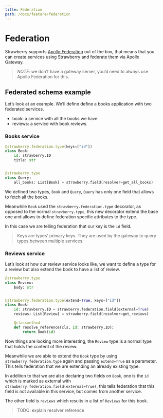 ```yaml
---
title: Federation
path: /docs/feature/federation
---
```


# Federation

Strawberry supports [Apollo Federation][1] out of the box, that means that you
can create services using Strawberry and federate them via Apollo Gateway.

> _NOTE_: we don’t have a gateway server, you’d need to always use Apollo
> Federation for this.

## Federated schema example

Let’s look at an example. We’ll define define a books application with two
federated services.

- book: a service with all the books we have
- reviews: a service with book reviews.

### Books service

```python
@strawberry.federation.type(keys=["id"])
class Book:
    id: strawberry.ID
    title: str


@strawberry.type
class Query:
    all_books: List[Book] = strawberry.field(resolver=get_all_books)
```

We defined two types, `Book` and `Query`, `Query` has only one field that allows
to fetch all the books.

Meanwhile `Book` used the `strawberry.federation.type` decorator, as opposed to
the normal `strawberry.type`, this new decorator extend the base one and allows
to define federation specific attributes to the type.

In this case we are telling federation that our key is the `id` field.

> Keys are types’ primary keys. They are used by the gateway to query types
> between multiple services.

### Reviews service

Let’s look at how our review service looks like, we want to define a type for a
review but also extend the book to have a list of review.

```python
@strawberry.type
class Review:
    body: str


@strawberry.federation.type(extend=True, keys=["id"])
class Book:
    id: strawberry.ID = strawberry.federation.field(external=True)
    reviews: List[Review] = strawberry.field(resolver=get_reviews)

    @classmethod
    def resolve_reference(cls, id: strawberry.ID):
        return Book(id)
```

Now things are looking more interesting, the `Review` type is a normal type that
holds the content of the review.

Meanwhile we are able to extend the `Book` type by using
`strawberry.federation.type` again and passing `extend=True` as a parameter.
This tells federation that we are extending an already existing type.

In addition to that we are also declaring two fields on `Book`, one is the `id`
which is marked as external with `strawberry.federation.field(external=True)`,
this tells federation that this field is not available in this service, but
comes from another service.

The other field is `reviews` which results in a list of `Reviews` for this book.

> TODO: explain resolver reference

[1]: https://www.apollographql.com/docs/apollo-server/federation/introduction/ "Apollo Federation Introduction"

